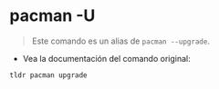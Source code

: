 # pacman -U

> Este comando es un alias de `pacman --upgrade`.

- Vea la documentación del comando original:

`tldr pacman upgrade`
